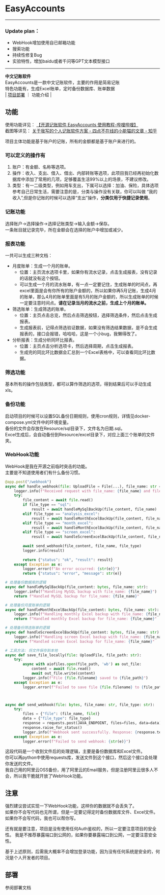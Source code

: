 # EasyAccounts  

---
### Update plan：  
- WebHook增加使用自已邮箱功能  
- 搜索功能  
- 持续性修复Bug  
- 实验特性，增加baidu或者千问等GPT文本模型接口
---

**中文记账软件**  
EasyAccounts是一款中文记账软件，主要的作用是简易记账  
特色功能有，生成Excel账单，定时备份数据库、账单数据  
|  [项目部署](./README-Deploy.md) ｜ 功能介绍 |    

## 功能  
使用功能详见：  [【开源记账软件 EasyAccounts 使用教程-哔哩哔哩】 ](https://b23.tv/BV1Ds421w78S)  
截图等详见： [关于我写的个人记账软件方案 - 四点不在线的小能猫的文章 - 知乎](https://zhuanlan.zhihu.com/p/645208377)

项目主体功能是基于账户的记账，所有的金额都是基于账户来进行的。  

### 可以定义的操作有
1. 账户：有金额、名称等选项。
2. 操作：收入、支出、借入、借出、内部转账等选项，此项目我已经再初始化数据库中添加了常用的几项，足够覆盖生活99%以上的场景，不建议修改。  
3. 类型：有一二级类型，例如用车支出，下属可以选择：加油、保险，具体选项参考自己日常生活，需要注意的是，分类与操作没有关联，你可以叫做 “我的收入”,但是你记账的时候可以选择“支出”操作，**分类仅用于快捷记录使用**。  

### 记账功能  
选择账户->选择操作->选择记账类型->输入金额->保存。  
一条账目就记录完毕，所在金额会在选择的账户中增加或减少。  

### 报表功能  
一共可以生成三种文档：
- 月度账单：生成一个月的账单。
    - 位置：主页流水选项卡里，如果你有流水记录，点击生成报表，没有记录的话就没有这个按钮。
    - 可以生成一个月的流水账单，有一点一定要记住，生成账单的时间点，再excel里面是会有你所有的账户金额的，所以如果你再5月记账，生成4月的账单，那么4月的账单里面是有5月的账户金额的，所以生成账单的时候一定要注意时间点。**请在记录当月的流水之前，生成上个月的账单。**
- 筛选账单：生成筛选的账单。
    - 位置：主页点击总览，然后点击筛选按钮，选择筛选条件，然后点击生成报表。
    - 生成报表前，记得点筛选验证数据，如果没有筛选结果数据，是不会生成报表的，接口会报错，哈哈哈，这是一个小bug，我懒得改了。
- 分析报表：生成分析同环比报表。
    - 位置：主页点击分析选项卡，然后选择周期，点击生成报表。
    - 生成完的同比环比数据会汇总到一个Excel表格中，可以查看同比环比数据。

### 筛选功能  
基本所有的操作包括类型，都可以算作筛选的选项，得到结果后可以手动生成xls。  

### 备份功能  
启动项目的时候可以设置SQL备份日期规则，使用cron规则，详情见docker-compose.yml文件中的环境变量。  
备份的文件会存放在Resource/sql目录下，文件名为日期.sql。  
Excel生成后，会自动备份到Resource/excel目录下，对应上面三个账单的文件夹。  

### WebHook功能  
WebHook是我在开源之前临时突击的功能。  
主要是不知道使用者们有什么备份习惯。  
```Python
@app.post("/webhook")
async def handle_webhook(file: UploadFile = File(...), file_name: str = Form(...), file_type: str = Form(...)):
    logger.info(f"Received request with file_name: {file_name} and file_type: {file_type}")
    try:
        file_content = await file.read()
        if file_type == "sql":
            result = await handleMySqlBackUp(file_content, file_name)
        elif file_type == "analysis_excel":
            result = await handleMonthExcelBackUp(file_content, file_name)
        elif file_type == "month_excel":
            result = await handleMonthExcelBackUp(file_content, file_name)
        elif file_type == "screen_excel":
            result = await handleScreenExcelBackUp(file_content, file_name)
        
        await send_webhook(file_content, file_name, file_type)
        logger.info(result)
        
        return {"status": "ok", "result": result}
    except Exception as e:
        logger.error(f"An error occurred: {str(e)}")
        return {"status": "error", "message": str(e)}

# 处理备份数据库的逻辑
async def handleMySqlBackUp(file_content: bytes, file_name: str):
    logger.info(f"Handling MySQL backup with file_name: {file_name}")
    return f"Handled MySQL backup for file_name: {file_name}"

# 处理备份月度账单的逻辑
async def handleMonthExcelBackUp(file_content: bytes, file_name: str):
    logger.info(f"Handling monthly Excel backup with file_name: {file_name}")
    return f"Handled monthly Excel backup for file_name: {file_name}"

# 处理备份筛选账单的逻辑
async def handleScreenExcelBackUp(file_content: bytes, file_name: str):
    logger.info(f"Handling screen Excel backup with file_name: {file_name}")
    return f"Handled screen Excel backup for file_name: {file_name}"

# 工具方法: 将文件保存到本地
async def save_file_locally(file: UploadFile, file_path: str):
    try:
        async with aiofiles.open(file_path, 'wb') as out_file:
            content = await file.read()
            await out_file.write(content)
        logger.info(f"File {file.filename} saved to {file_path}")
    except Exception as e:
        logger.error(f"Failed to save file {file.filename} to {file_path}: {str(e)}")



async def send_webhook(file: bytes, file_name: str, file_type: str):
    try:
        files = {"file": (file_name, file)}
        data = {"file_type": file_type}
        response = requests.post(JAVA_ENDPOINT, files=files, data=data)
        response.raise_for_status()
        logger.info(f"Webhook sent successfully. Response: {response.text}")
    except Exception as e:
        logger.error(f"Failed to send webhook: {str(e)}")
```

这段代码是一个收到文件后的处理逻辑，主要是备份数据库和Excel文件。  
你可以再python中使用requests库，发送文件到这个接口，然后这个接口会处理你发送的文件。  
我自己用的阿里云OSS备份，用了阿里云的Email服务，但是注册阿里云很多人不会，所以我干脆就开放了WebHook功能。

## 注意  
强烈建议尝试实现一下WebHook功能，这样你的数据就不会丢失了。  
如果你不会写代码也无所谓，但是一定要记得定时备份数据库文件、Excel文件。  
如果你不会写代码，我也可以帮你写。  

还有就是要注意，项目是没有使用任何Auth鉴权的，所以一定要注意项目的安全性。
我是不推荐暴露端口到公网的，如果你要暴露端口到公网，一定要注意安全性。  

基于上述原则，后需我大概率不会增加登录功能，因为没有任何系统是安全的，何况是个人开发者的项目。  

## 部署
参阅部署文档  